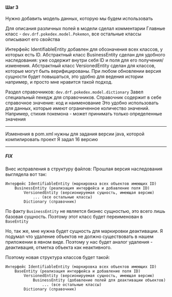 #### Шаг 3

Нужно добавить модель данных, которую мы будем использовать

Для описания различных полей в модели сделал комментарии
Главные класс - `dev.drf.pokedex.model.Pokemon`, все остальные классы описывают его свойства

Интерфейс IdentifiableEntity добавлен для обозначения всех классов, у которых есть ID.
Абстрактный класс BusinessEntity сделан для удобного наследования: уже содержит внутри себя ID и поля для его получения/изменения.
Абстрактный класс VersionedEntity сделан для классов, которые могут быть верифицированы.
При любом обновлении версия сущности будет повышаться, это удобно для ведения истории например, и просто мне нравится такой подход.

Раздел справочников: `dev.drf.pokedex.model.dictionary`
Завел специальный пекедж для справочников.
Справочник содержит в себе справочное значение: код и наименование
Это удобно использовать для данных, которые имеют ограниченное количество значений.
Например, стихия покемона - может принимать только определенные значения

---

Изменения в pom.xml нужны для задания версии java, которой компилировать проект
Я задал 16 версию

---

##### FIX

Внес исправления в структуру файлов:
Прошлая версия наследования выглядела вот так:
```
Интерфейс IdentifiableEntity (маркировка всех объектов имеющих ID)
    BusinessEntity (реализация интерфейса и добавление поля ID)
        VersionedEntity (версионируемая сущность, имеющая версию)
            ... (все остальные классы)
        Dictionary (справочник)
```

По факту `BusinessEntity` не является бизнес сущностью, это всего лишь базовая сущность.
Поэтому этот класс будет переименован в `BaseEntity`

Но, так же, мне нужна будет сущность для маркировки деактивации.
Я подумал что удаление объектов не должно существовать в нашем приложении в явном виде. Поэтому у нас будет аналог удаления - деактивация,
отметка объекта как неактивного.

Поэтому новая структура классов будет такой:

```
Интерфейс IdentifiableEntity (маркировка всех объектов имеющих ID)
    BaseEntity (реализация интерфейса и добавление поля ID)
        VersionedEntity (версионируемая сущность, имеющая версию)
            BusinessEntity (добавление полей для деактивации объектов)
                ... (все остальные классы)
        Dictionary (справочник)
```
